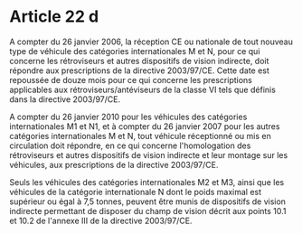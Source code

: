 # Article 22 d

A compter du 26 janvier 2006, la réception CE ou nationale de tout nouveau type de véhicule des catégories internationales M et N, pour ce qui concerne les rétroviseurs et autres dispositifs de vision indirecte, doit répondre aux prescriptions de la directive 2003/97/CE. Cette date est repoussée de douze mois pour ce qui concerne les prescriptions applicables aux rétroviseurs/antéviseurs de la classe VI tels que définis dans la directive 2003/97/CE.

A compter du 26 janvier 2010 pour les véhicules des catégories internationales M1 et N1, et à compter du 26 janvier 2007 pour les autres catégories internationales M et N, tout véhicule réceptionné ou mis en circulation doit répondre, en ce qui concerne l'homologation des rétroviseurs et autres dispositifs de vision indirecte et leur montage sur les véhicules, aux prescriptions de la directive 2003/97/CE.

Seuls les véhicules des catégories internationales M2 et M3, ainsi que les véhicules de la catégorie internationale N dont le poids maximal est supérieur ou égal à 7,5 tonnes, peuvent être munis de dispositifs de vision indirecte permettant de disposer du champ de vision décrit aux points 10.1 et 10.2 de l'annexe III de la directive 2003/97/CE.
